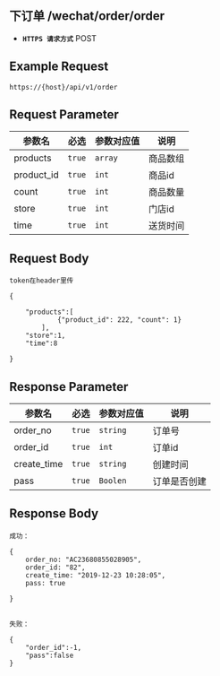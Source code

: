 ## 下订单 /wechat/order/order
- **`HTTPS 请求方式`** POST

## Example Request
```
https://{host}/api/v1/order
```

## Request Parameter

| 参数名       | 必选   | 参数对应值 | 说明                  |
| ------------ | ------ | ---------- | --------------------|
| products     | `true` | `array`    | 商品数组             |
| product_id   | `true` | `int`      | 商品id               |
| count        | `true` | `int`      | 商品数量             |
| store        | `true` | `int`      | 门店id               |
| time         | `true` | `int`      | 送货时间              |

## Request Body

```
token在header里传

{
	
	"products":[
			{"product_id": 222, "count": 1}
		],
	"store":1,
	"time":8

}
```



## Response Parameter

| 参数名              | 必选   | 参数对应值 | 说明                               |
| ------------------- | ------ | ---------- | ---------------------------------|
| order_no            | `true` | `string`   | 订单号                            |
| order_id            | `true` | `int`      | 订单id                            |
| create_time         | `true` | `string`   | 创建时间                          |
| pass                | `true` | `Boolen`   | 订单是否创建                      |


## Response Body

```
成功：

{
	order_no: "AC23680855028905", 
	order_id: "82", 
	create_time: "2019-12-23 10:28:05", 
	pass: true

}


失败：

{
	"order_id":-1,
	"pass":false
}

```

